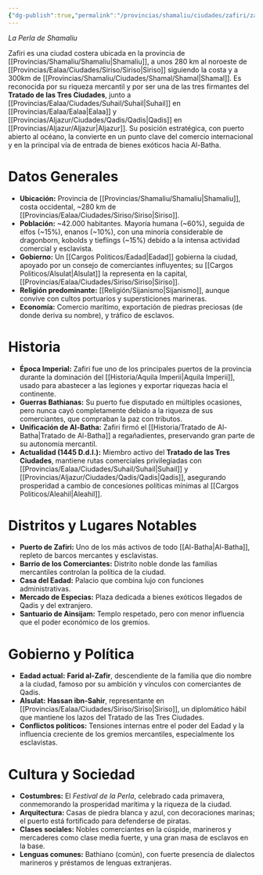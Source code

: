 ```yaml
---
{"dg-publish":true,"permalink":"/provincias/shamaliu/ciudades/zafiri/zafiri/"}
---
```


_La Perla de Shamaliu_

Zafiri es una ciudad costera ubicada en la provincia de [[Provincias/Shamaliu/Shamaliu\|Shamaliu]], a unos 280 km al noroeste de [[Provincias/Ealaa/Ciudades/Siriso/Siriso\|Siriso]] siguiendo la costa y a 300km de [[Provincias/Shamaliu/Ciudades/Shamal/Shamal\|Shamal]]. Es reconocida por su riqueza mercantil y por ser una de las tres firmantes del **Tratado de las Tres Ciudades**, junto a [[Provincias/Ealaa/Ciudades/Suhail/Suhail\|Suhail]] en [[Provincias/Ealaa/Ealaa\|Ealaa]] y [[Provincias/Aljazur/Ciudades/Qadis/Qadis\|Qadis]] en [[Provincias/Aljazur/Aljazur\|Aljazur]]. Su posición estratégica, con puerto abierto al océano, la convierte en un punto clave del comercio internacional y en la principal vía de entrada de bienes exóticos hacia Al-Batha.

# Datos Generales
- **Ubicación:** Provincia de [[Provincias/Shamaliu/Shamaliu\|Shamaliu]], costa occidental, ~280 km de [[Provincias/Ealaa/Ciudades/Siriso/Siriso\|Siriso]].
- **Población:** ~42.000 habitantes. Mayoría humana (~60%), seguida de elfos (~15%), enanos (~10%), con una minoría considerable de dragonborn, kobolds y tieflings (~15%) debido a la intensa actividad comercial y esclavista.
- **Gobierno:** Un [[Cargos Politicos/Eadad\|Eadad]] gobierna la ciudad, apoyado por un consejo de comerciantes influyentes; su [[Cargos Politicos/Alsulat\|Alsulat]] la representa en la capital, [[Provincias/Ealaa/Ciudades/Siriso/Siriso\|Siriso]].
- **Religión predominante:** [[Religión/Sijanismo\|Sijanismo]], aunque convive con cultos portuarios y supersticiones marineras.
- **Economía:** Comercio marítimo, exportación de piedras preciosas (de donde deriva su nombre), y tráfico de esclavos.

# Historia
- **Época Imperial:** Zafiri fue uno de los principales puertos de la provincia durante la dominación del [[Historia/Aquila Imperii\|Aquila Imperii]], usado para abastecer a las legiones y exportar riquezas hacia el continente.
- **Guerras Bathianas:** Su puerto fue disputado en múltiples ocasiones, pero nunca cayó completamente debido a la riqueza de sus comerciantes, que compraban la paz con tributos.
- **Unificación de Al-Batha:** Zafiri firmó el [[Historia/Tratado de Al-Batha\|Tratado de Al-Batha]] a regañadientes, preservando gran parte de su autonomía mercantil.
- **Actualidad (1445 D.d.I.):** Miembro activo del **Tratado de las Tres Ciudades**, mantiene rutas comerciales privilegiadas con [[Provincias/Ealaa/Ciudades/Suhail/Suhail\|Suhail]] y [[Provincias/Aljazur/Ciudades/Qadis/Qadis\|Qadis]], asegurando prosperidad a cambio de concesiones políticas mínimas al [[Cargos Politicos/Aleahil\|Aleahil]].

# Distritos y Lugares Notables
- **Puerto de Zafiri:** Uno de los más activos de todo [[Al-Batha\|Al-Batha]], repleto de barcos mercantes y esclavistas.
- **Barrio de los Comerciantes:** Distrito noble donde las familias mercantiles controlan la política de la ciudad.
- **Casa del Eadad:** Palacio que combina lujo con funciones administrativas.
- **Mercado de Especias:** Plaza dedicada a bienes exóticos llegados de Qadis y del extranjero.
- **Santuario de Ainsijam:** Templo respetado, pero con menor influencia que el poder económico de los gremios.

# Gobierno y Política
- **Eadad actual:** **Farid al-Zafir**, descendiente de la familia que dio nombre a la ciudad, famoso por su ambición y vínculos con comerciantes de Qadis.
- **Alsulat:** **Hassan ibn-Sahir**, representante en [[Provincias/Ealaa/Ciudades/Siriso/Siriso\|Siriso]], un diplomático hábil que mantiene los lazos del Tratado de las Tres Ciudades.
- **Conflictos políticos:** Tensiones internas entre el poder del Eadad y la influencia creciente de los gremios mercantiles, especialmente los esclavistas.

# Cultura y Sociedad
- **Costumbres:** El _Festival de la Perla_, celebrado cada primavera, conmemorando la prosperidad marítima y la riqueza de la ciudad.
- **Arquitectura:** Casas de piedra blanca y azul, con decoraciones marinas; el puerto está fortificado para defenderse de piratas.
- **Clases sociales:** Nobles comerciantes en la cúspide, marineros y mercaderes como clase media fuerte, y una gran masa de esclavos en la base.
- **Lenguas comunes:** Bathiano (común), con fuerte presencia de dialectos marineros y préstamos de lenguas extranjeras.